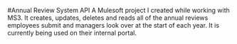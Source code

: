 #Annual Review System API
A Mulesoft project I created while working with MS3. It creates, updates, deletes and reads all of the annual reviews employees submit and managers look over at the start of each year. It is currently being used on their internal portal.
